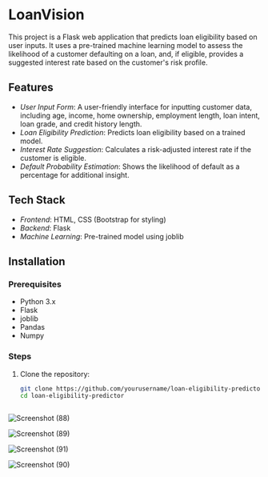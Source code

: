 # LoanVision

This project is a Flask web application that predicts loan eligibility based on user inputs. It uses a pre-trained machine learning model to assess the likelihood of a customer defaulting on a loan, and, if eligible, provides a suggested interest rate based on the customer's risk profile.

## Features

- *User Input Form*: A user-friendly interface for inputting customer data, including age, income, home ownership, employment length, loan intent, loan grade, and credit history length.
- *Loan Eligibility Prediction*: Predicts loan eligibility based on a trained model.
- *Interest Rate Suggestion*: Calculates a risk-adjusted interest rate if the customer is eligible.
- *Default Probability Estimation*: Shows the likelihood of default as a percentage for additional insight.

## Tech Stack

- *Frontend*: HTML, CSS (Bootstrap for styling)
- *Backend*: Flask
- *Machine Learning*: Pre-trained model using joblib

## Installation

### Prerequisites

- Python 3.x
- Flask
- joblib
- Pandas
- Numpy

### Steps

1. Clone the repository:
   ```bash
   git clone https://github.com/yourusername/loan-eligibility-predictor.git
   cd loan-eligibility-predictor



![Screenshot (88)](https://github.com/user-attachments/assets/e732e599-86a3-4139-94a4-a2a5d611633b)

![Screenshot (89)](https://github.com/user-attachments/assets/0dabc5f8-60af-4c10-b792-05e52807d73f)

![Screenshot (91)](https://github.com/user-attachments/assets/a8c44032-5f51-4da9-8cc4-89d07b5fded2)

![Screenshot (90)](https://github.com/user-attachments/assets/92e74c6c-f652-4e6e-ba65-409d4b03bd1a)








